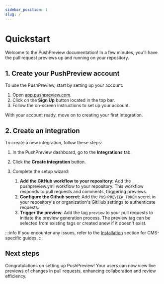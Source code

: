 ```yaml
---
sidebar_position: 1
slug: /
---
```


# Quickstart

Welcome to the PushPreview documentation! In a few minutes, you'll have the pull request previews up and running on your repository.

## 1. Create your PushPreview account

To use the PushPreview, start by setting up your account:

1. Open [app.pushpreview.com](https://app.pushpreview.com).
2. Click on the **Sign Up** button located in the top bar.
3. Follow the on-screen instructions to set up your account.

With your account ready, move on to creating your first integration.

## 2. Create an integration

To create a new integration, follow these steps:

1. In the PushPreview dashboard, go to the **Integrations** tab.
2. Click the **Create integration** button.
3. Complete the setup wizard:

    1. **Add the GitHub workflow to your repository:** Add the pushpreview.yml workflow to your repository. This workflow responds to pull requests and comments, triggering previews.
    2. **Configure the Github secret:** Add the `PUSHPREVIEW_TOKEN` secret in your repository's or organization's GitHub settings to authenticate requests.
    3. **Trigger the preview**: Add the tag `preview` to your pull requests to initiate the preview generation process. The preview tag can be selected from existing tags or created anew if it doesn't exist.

:::info
If you encounter any issues, refer to the [Installation](category/installation) section for CMS-specific guides.
:::

## Next steps

Congratulations on setting up PushPreview! Your users can now view live previews of changes in pull requests, enhancing collaboration and review efficiency.